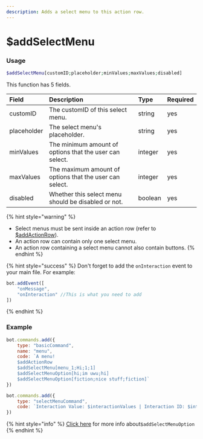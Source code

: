```yaml
---
description: Adds a select menu to this action row.
---
```

# $addSelectMenu
### Usage
```php
$addSelectMenu[customID;placeholder;minValues;maxValues;disabled]
```

This function has 5 fields.

| Field | Description | Type | Required |
| :--- | :--- | :--- | :--- |
| customID | The customID of this select menu. | string | yes |
| placeholder | The select menu's placeholder. | string | yes |
| minValues | The minimum amount of options that the user can select. | integer | yes |
| maxValues | The maximum amount of options that the user can select. | integer | yes |
| disabled | Whether this select menu should be disabled or not. | boolean | yes |

{% hint style="warning" %}
* Select menus must be sent inside an action row \(refer to [$addActionRow](addactionrow.md)\).
* An action row can contain only one select menu.
* An action row containing a select menu cannot also contain buttons.
{% endhint %}

{% hint style="success" %}
Don't forget to add the `onInteraction` event to your main file. For example:

```javascript
bot.addEvent([
    "onMessage",
    "onInteraction" //This is what you need to add
])
```
{% endhint %}

### Example
```javascript
bot.commands.add({
    type: "basicCommand",
    name: "menu", 
    code: `A menu!
    $addActionRow
    $addSelectMenu[menu_1;Hi;1;1]
    $addSelectMenuOption[hi;im uwu;hi]
    $addSelectMenuOption[fiction;nice stuff;fiction]`
})

bot.commands.add({    
    type: "selectMenuCommand",
    code: `Interaction Value: $interactionValues | Interaction ID: $interactionID`
})
```

{% hint style="info" %}
[Click here](addselectmenuoption.md) for more info about`$addSelectMenuOption`
{% endhint %}
